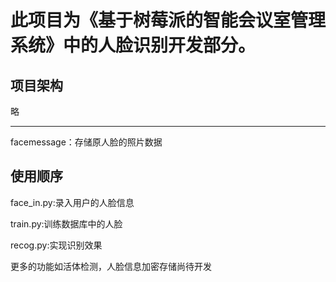 # 此项目为《基于树莓派的智能会议室管理系统》中的人脸识别开发部分。

## 项目架构

略

--------------



facemessage：存储原人脸的照片数据

## 使用顺序

face_in.py:录入用户的人脸信息

train.py:训练数据库中的人脸

recog.py:实现识别效果

更多的功能如活体检测，人脸信息加密存储尚待开发